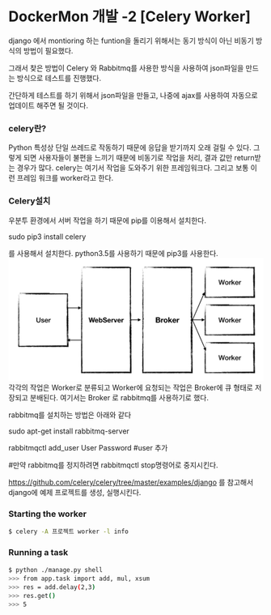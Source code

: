 # DockerMon 개발 -2 [Celery Worker]

django 에서 montioring 하는 funtion을 돌리기 위해서는 동기 방식이 아닌 비동기 방식의 방법이 필요했다.

그래서 찾은 방법이 Celery 와 Rabbitmq를 사용한 방식을 사용하여 json파일을 만드는 방식으로 테스트를 진행했다.



간단하게 테스트를 하기 위해서 json파일을 만들고, 나중에 ajax를 사용하여 자동으로 업데이트 해주면 될 것이다.



### celery란?

Python 특성상 단일 쓰레드로 작동하기 때문에 응답을 받기까지 오래 걸릴 수 있다. 그렇게 되면 사용자들이 불편을 느끼기 때문에 비동기로 작업을 처리, 결과 값만 return받는 경우가 많다. celery는 여기서 작업을 도와주기 위한 프레임워크다. 그리고 보통 이런 프레임 워크를 worker라고 한다.



### Celery설치

우분투 환경에서 서버 작업을 하기 때문에 pip를 이용해서 설치한다.

sudo pip3 install celery

를 사용해서 설치한다. python3.5를 사용하기 때문에 pip3를 사용한다.
![2017-12-29-dockermon-2-1](../img/2017-12-29-dockermon-2-1.png)
각각의 작업은 Worker로 분류되고 Worker에 요청되는 작업은 Broker에 큐 형태로 저장되고 분배된다. 여기서는 Broker 로 rabbitmq를 사용하기로 했다.

rabbitmq를 설치하는 방법은 아래와 같다

sudo apt-get install rabbitmq-server

rabbitmqctl add_user User Password #user 추가

#만약 rabbitmq를 정지하려면 rabbitmqctl stop명령어로 중지시킨다.



https://github.com/celery/celery/tree/master/examples/django 를 참고해서 django에 예제 프로젝트를 생성, 실행시킨다.



### Starting the worker

```bash
$ celery -A 프로젝트 worker -l info
```



### Running a task

```bash
$ python ./manage.py shell
>>> from app.task import add, mul, xsum
>>> res = add.delay(2,3)
>>> res.get()
>>> 5
```